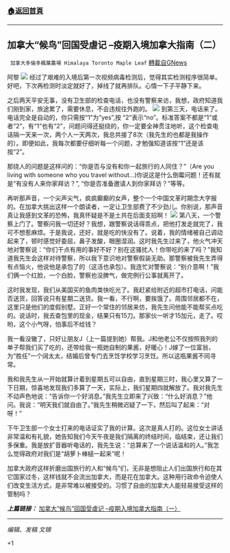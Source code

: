 ###  [:house:返回首頁](https://github.com/ourhimalayas/txt)
---

## 加拿大“候鸟”回国受虐记 –疫期入境加拿大指南（二）
` 加拿大多倫多楓葉農場 Himalaya Toronto Maple Leaf` [轉載自GNews](https://gnews.org/zh-hans/1259645/)

阿黎
![]()![](https://gnews-media-offload.s3.amazonaws.com/wp-content/uploads/2021/05/20102521/usa-canada.jpg)
经过了艰难的入境后第一次视频病毒检测后，觉得其实检测程序很简单。好吧，下次再检测时淡定就好了，掉线了就再排队。心情一下子平静下来。

之后两天平安无事，没有卫生部的检查电话，也没有警察来访，我想，政府知道我们刚到家，旅途累了，需要休息，不会违规往外跑的。
![]()![](https://gnews-media-offload.s3.amazonaws.com/wp-content/uploads/2021/05/20102503/4a80b783f934b4de84014f0281585223_priscilla-du-preez-zY0q8eFom8I-unsplash-scaled-667-375-c-100.jpg)
到第三天，电话来了。电话完全是自动的，你只需按“1”为”yes”,按 “2”表示“no”。标准答案不都是“1”或者“2”，有“1”也有“2”，问题问得还挺绕的，你一定要全神贯注地听，这个检查电话隔一天来一次，两个人一天两次，我总共接了8次（我先生的也都是我操作的）。即便如此，我每次都要仔细听每一个问题，才勉强知道该按“1”还是该按“2”。

那绕人的问题是这样问的：“你是否与没有和你一起旅行的人同住？”（Are you living with someone who you travel without…)你说这是什么倒霉问题！还有就是“有没有人来你家拜访？”, “你是否准备邀请人到你家拜访？”等等。

再听那声音，一个尖声尖气，疯疯癫癫的女声，整个一个中国文革时期念大字报的。在加拿大挑出这样一个朗读者，一定让卫生部费了不少劲儿。你别说，那声音真让我感到文革的恐怖，我真怀疑是不是土共在后面支招啊！
![]()![](https://gnews-media-offload.s3.amazonaws.com/wp-content/uploads/2021/05/20102511/covid-quarantine.png)
第八天，一个警察上门了。警察问我一切还好？我想，跟警察说话得乖点，把他打发走就完了，我可不想惹麻烦。于是我说，还好，就是吃的快没有了。说着，我的情绪被自己调动起来了，顿时感觉好委屈，鼻子发酸，眼圈湿润。这时我先生过来了，他火气冲天地对警察说：“你们干点有用的事好不好？别在这骚扰人！你带吃的来了吗？”我知道我先生会这样对待警察，所以我下意识地对警察假装无助。那警察被我先生弄得有点恼火，他说他是承包了的（这活也承包）。我连忙对警察说：“别介意啊！”我们俩一个红脸，一个白脸，警察也没脾气，做完例行公事就离开了。

这时我发现，我们从美国买的鱼肉类快吃光了。我赶紧给附近的超市打电话，问能否送货，回答说只有星期二送货。我一看，不行啊，要挨饿了。周围邻居都不在，这里只是他们的度假别墅。正好一个常住的邻居来仿，我先生问他能不能帮买点吃的。说话时，我去查包里的现金，结果只有15刀。那家伙一听才15加元，走了。哎哟，这个小气呀，怕事后不给钱？

我一看没辙了，只好让朋友J（上一篇提到她）帮我。J和他老公不仅按照我列的单子帮我们买了吃的，还带给我一瓶她自制的果酱，好暖心！J嫁了一位富翁，为“胜任”一个阔太太，结婚后曾专门去烹饪学校学习烹饪。所以这瓶果酱不同寻常。

我和我先生从一开始就算计着到星期五可以自由，直到星期三时，我心里又算了一下日期，惊喜地发现我们多算了一天，实际上，我们星期四就解放了。我对我先生不动声色地说：“告诉你一个好消息。”我先生立即来了兴致：“什么好消息？”他问。我说：“明天我们就自由了。”我先生稍微迟疑了一下，然后叫了起来：“对呀！”

下午卫生部一个女士打来的电话证实了我的计算。这次是真人打的。这位女士讲话非常温和有礼貌，她告知我们今天午夜是我们隔离的终结时间，临结束，还让我们多保重。我是放扩音器听电话的，我先生说：“总算来了一个说话温和的人。”我怎么觉得政府对我们是“胡萝卜棒槌一起来”呢！

加拿大政府这样折磨出国旅行的人和“候鸟”们，无非是想阻止人们出国旅行和在其它国家过冬，这样钱就不会流出加拿大，而是花在加拿大。这种用行政命令迫使人们改变生活方式，是非常难以被接受的。习惯了自由的加拿大人能轻易接受这样的管制吗？

***上篇链接：***
[加拿大“候鸟”回国受虐记 –疫期入境加拿大指南（一）](https://gnews.org/zh-hans/1203492/)

* * *

*编辑、发稿 文锦*

+1
